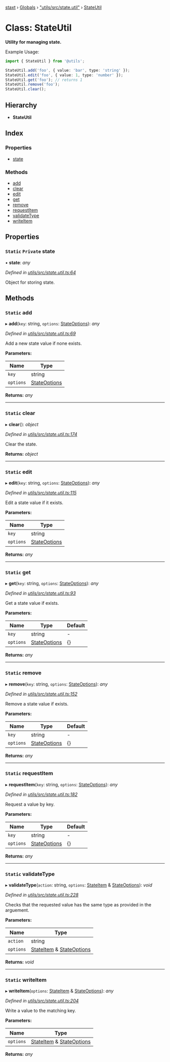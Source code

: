 [staxt](../README.md) › [Globals](../globals.md) › ["utils/src/state.util"](../modules/_utils_src_state_util_.md) › [StateUtil](_utils_src_state_util_.stateutil.md)

# Class: StateUtil

**Utility for managing state.**

Example Usage:
```ts
import { StateUtil } from '@utils';

StateUtil.add('foo', { value: 'bar', type: 'string' });
StateUtil.edit('foo', { value: 1, type: 'number' });
StateUtil.get('foo'); // returns 1
StateUtil.remove('foo');
StateUtil.clear();
```

## Hierarchy

* **StateUtil**

## Index

### Properties

* [state](_utils_src_state_util_.stateutil.md#static-private-state)

### Methods

* [add](_utils_src_state_util_.stateutil.md#static-add)
* [clear](_utils_src_state_util_.stateutil.md#static-clear)
* [edit](_utils_src_state_util_.stateutil.md#static-edit)
* [get](_utils_src_state_util_.stateutil.md#static-get)
* [remove](_utils_src_state_util_.stateutil.md#static-remove)
* [requestItem](_utils_src_state_util_.stateutil.md#static-requestitem)
* [validateType](_utils_src_state_util_.stateutil.md#static-validatetype)
* [writeItem](_utils_src_state_util_.stateutil.md#static-writeitem)

## Properties

### `Static` `Private` state

▪ **state**: *any*

*Defined in [utils/src/state.util.ts:64](https://github.com/ols87/staxt/blob/f2f2022/src/utils/src/state.util.ts#L64)*

Object for storing state.

## Methods

### `Static` add

▸ **add**(`key`: string, `options`: [StateOptions](../interfaces/_utils_src_state_util_.stateoptions.md)): *any*

*Defined in [utils/src/state.util.ts:69](https://github.com/ols87/staxt/blob/f2f2022/src/utils/src/state.util.ts#L69)*

Add a new state value if none exists.

**Parameters:**

Name | Type |
------ | ------ |
`key` | string |
`options` | [StateOptions](../interfaces/_utils_src_state_util_.stateoptions.md) |

**Returns:** *any*

___

### `Static` clear

▸ **clear**(): *object*

*Defined in [utils/src/state.util.ts:174](https://github.com/ols87/staxt/blob/f2f2022/src/utils/src/state.util.ts#L174)*

Clear the state.

**Returns:** *object*

___

### `Static` edit

▸ **edit**(`key`: string, `options`: [StateOptions](../interfaces/_utils_src_state_util_.stateoptions.md)): *any*

*Defined in [utils/src/state.util.ts:115](https://github.com/ols87/staxt/blob/f2f2022/src/utils/src/state.util.ts#L115)*

Edit a state value if it exists.

**Parameters:**

Name | Type |
------ | ------ |
`key` | string |
`options` | [StateOptions](../interfaces/_utils_src_state_util_.stateoptions.md) |

**Returns:** *any*

___

### `Static` get

▸ **get**(`key`: string, `options`: [StateOptions](../interfaces/_utils_src_state_util_.stateoptions.md)): *any*

*Defined in [utils/src/state.util.ts:93](https://github.com/ols87/staxt/blob/f2f2022/src/utils/src/state.util.ts#L93)*

Get a state value if exists.

**Parameters:**

Name | Type | Default |
------ | ------ | ------ |
`key` | string | - |
`options` | [StateOptions](../interfaces/_utils_src_state_util_.stateoptions.md) | {} |

**Returns:** *any*

___

### `Static` remove

▸ **remove**(`key`: string, `options`: [StateOptions](../interfaces/_utils_src_state_util_.stateoptions.md)): *any*

*Defined in [utils/src/state.util.ts:152](https://github.com/ols87/staxt/blob/f2f2022/src/utils/src/state.util.ts#L152)*

Remove a state value if exists.

**Parameters:**

Name | Type | Default |
------ | ------ | ------ |
`key` | string | - |
`options` | [StateOptions](../interfaces/_utils_src_state_util_.stateoptions.md) | {} |

**Returns:** *any*

___

### `Static` requestItem

▸ **requestItem**(`key`: string, `options`: [StateOptions](../interfaces/_utils_src_state_util_.stateoptions.md)): *any*

*Defined in [utils/src/state.util.ts:182](https://github.com/ols87/staxt/blob/f2f2022/src/utils/src/state.util.ts#L182)*

Request a value by key.

**Parameters:**

Name | Type | Default |
------ | ------ | ------ |
`key` | string | - |
`options` | [StateOptions](../interfaces/_utils_src_state_util_.stateoptions.md) | {} |

**Returns:** *any*

___

### `Static` validateType

▸ **validateType**(`action`: string, `options`: [StateItem](../interfaces/_utils_src_state_util_.stateitem.md) & [StateOptions](../interfaces/_utils_src_state_util_.stateoptions.md)): *void*

*Defined in [utils/src/state.util.ts:228](https://github.com/ols87/staxt/blob/f2f2022/src/utils/src/state.util.ts#L228)*

Checks that the requested value has the same type as provided in the arguement.

**Parameters:**

Name | Type |
------ | ------ |
`action` | string |
`options` | [StateItem](../interfaces/_utils_src_state_util_.stateitem.md) & [StateOptions](../interfaces/_utils_src_state_util_.stateoptions.md) |

**Returns:** *void*

___

### `Static` writeItem

▸ **writeItem**(`options`: [StateItem](../interfaces/_utils_src_state_util_.stateitem.md) & [StateOptions](../interfaces/_utils_src_state_util_.stateoptions.md)): *any*

*Defined in [utils/src/state.util.ts:204](https://github.com/ols87/staxt/blob/f2f2022/src/utils/src/state.util.ts#L204)*

Write a value to the matching key.

**Parameters:**

Name | Type |
------ | ------ |
`options` | [StateItem](../interfaces/_utils_src_state_util_.stateitem.md) & [StateOptions](../interfaces/_utils_src_state_util_.stateoptions.md) |

**Returns:** *any*
